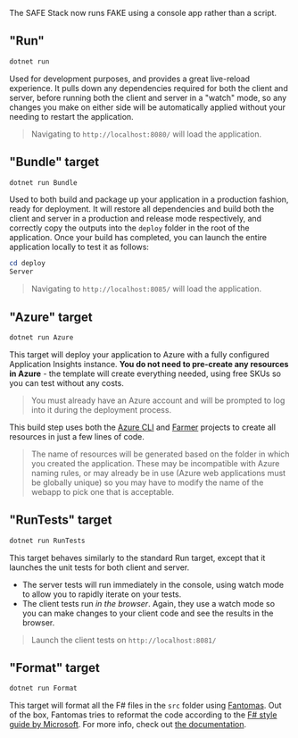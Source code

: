 The SAFE Stack now runs FAKE using a console app rather than a script.

## **"Run"**
```powershell
dotnet run
```

Used for development purposes, and provides a great live-reload experience. It pulls down any dependencies required for both the client and server, before running both the client and server in a "watch" mode, so any changes you make on either side will be automatically applied without your needing to restart the application.

> Navigating to `http://localhost:8080/` will load the application.

## **"Bundle"** target
```powershell
dotnet run Bundle
```

Used to both build and package up your application in a production fashion, ready for deployment. It will restore all dependencies and build both the client and server in a production and release mode respectively, and correctly copy the outputs into the `deploy` folder in the root of the application. Once your build has completed, you can launch the entire application locally to test it as follows:

```powershell
cd deploy
Server
```

> Navigating to `http://localhost:8085/` will load the application.

## **"Azure"** target
```powershell
dotnet run Azure
```

This target will deploy your application to Azure with a fully configured Application Insights instance. **You do not need to pre-create any resources in Azure** - the template will create everything needed, using free SKUs so you can test without any costs.

> You must already have an Azure account and will be prompted to log into it during the deployment process.

This build step uses both the [Azure CLI](https://docs.microsoft.com/en-us/cli/azure/install-azure-cli?view=azure-cli-latest) and [Farmer](https://compositionalit.github.io/farmer/) projects to create all resources in just a few lines of code.

> The name of resources will be generated based on the folder in which you created the application. These may be incompatible with Azure naming rules, or may already be in use (Azure web applications must be globally unique) so you may have to modify the name of the webapp to pick one that is acceptable.

## **"RunTests"** target
```powershell
dotnet run RunTests
```

This target behaves similarly to the standard Run target, except that it launches the unit tests for both client and server.

* The server tests will run immediately in the console, using watch mode to allow you to rapidly iterate on your tests.
* The client tests run *in the browser*. Again, they use a watch mode so you can make changes to your client code and see the results in the browser.

> Launch the client tests on `http://localhost:8081/`

## **"Format"** target
```powershell
dotnet run Format
```

This target will format all the F# files in the `src` folder using [Fantomas](https://github.com/fsprojects/fantomas). Out of the box, Fantomas tries to reformat the code according to the [F# style guide by Microsoft](https://docs.microsoft.com/en-us/dotnet/fsharp/style-guide/formatting). For more info, check out [the documentation](https://github.com/fsprojects/fantomas/blob/master/docs/Documentation.md).
